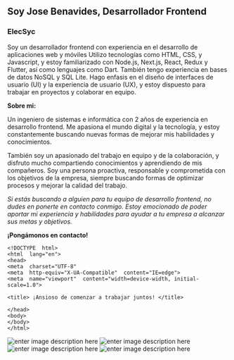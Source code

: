 <h2>Soy Jose Benavides, Desarrollador Frontend</h2>
<h3>ElecSyc</h3>
Soy un desarrollador frontend con experiencia en el desarrollo de aplicaciones web y móviles Utilizo tecnologías como HTML, CSS, y Javascript, y estoy familiarizado con Node.js, Next.js, React, Redux y Flutter, así como lenguajes como Dart. También tengo experiencia en bases de datos NoSQL y SQL Lite. Hago enfasis en el diseño de interfaces de usuario (UI) y la experiencia de usuario (UX), y estoy dispuesto para trabajar en proyectos y colaborar en equipo.

**Sobre mi:**

Un ingeniero de sistemas e informática con 2 años de experiencia en desarrollo frontend. Me apasiona el mundo digital y la tecnología, y estoy constantemente buscando nuevas formas de mejorar mis habilidades y conocimientos.

También soy un apasionado del trabajo en equipo y de la colaboración, y disfruto mucho compartiendo conocimientos y aprendiendo de mis compañeros. Soy una persona proactiva, responsable y comprometida con los objetivos de la empresa, siempre buscando formas de optimizar procesos y mejorar la calidad del trabajo.

_Si estás buscando a alguien para tu equipo de desarrollo frontend, no dudes en ponerte en contacto conmigo. Estoy emocionado de poder aportar mi experiencia y habilidades para ayudar a tu empresa a alcanzar sus metas y objetivos._

**¡Pongámonos en contacto!**

    <!DOCTYPE  html>
    <html  lang="en">
    <head>
    <meta  charset="UTF-8"
    <meta  http-equiv="X-UA-Compatible"  content="IE=edge">
    <meta  name="viewport"  content="width=device-width, initial-scale=1.0">

    <title> ¡Ansioso de comenzar a trabajar juntos! </title>

    </head>
    <body>
    </body>
    </html>

<head>
<meta  charset="UTF-8"
<meta  http-equiv="X-UA-Compatible"  content="IE=edge">
<meta  name="viewport"  content="width=device-width, initial-scale=1.0">
<title>Document</title>
</head>
<body>
</body>
</html>


<html  lang="en">

<head>

<meta  charset="UTF-8">

<meta  http-equiv="X-UA-Compatible"  content="IE=edge">

<meta  name="viewport"  content="width=device-width, initial-scale=1.0">
<title>Document</title>
</head>
<body>
</body>
</html>

![enter image description here](https://img.shields.io/badge/Gmail-D14836?style=for-the-badge&logo=gmail&logoColor=white) ![enter image description here](https://img.shields.io/badge/Discord-7289DA?style=for-the-badge&logo=discord&logoColor=white) ![enter image description here](https://img.shields.io/badge/GitHub-100000?style=for-the-badge&logo=github&logoColor=white) ![enter image description here](https://img.shields.io/badge/LinkedIn-0077B5?style=for-the-badge&logo=linkedin&logoColor=white)
